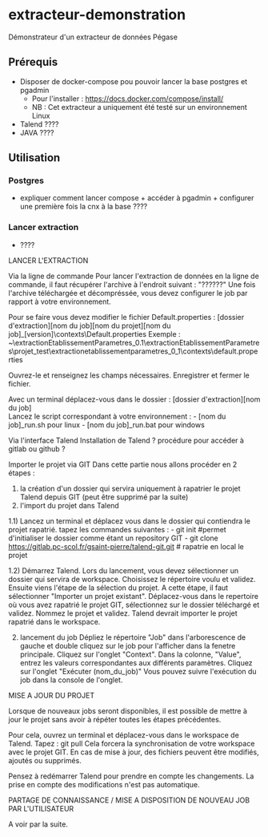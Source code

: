 # extracteur-demonstration
Démonstrateur d'un extracteur de données Pégase
## Prérequis
* Disposer de docker-compose pou pouvoir lancer la base postgres et pgadmin 
  * Pour l'installer : https://docs.docker.com/compose/install/
  * NB : Cet extracteur a uniquement été testé sur un environnement Linux
* Talend ????
* JAVA ????
## Utilisation
### Postgres
* expliquer comment lancer compose + accéder à pgadmin + configurer une première fois la cnx à la base ????
### Lancer extraction
* ????

LANCER L'EXTRACTION

Via la ligne de commande
Pour lancer l'extraction de données en la ligne de commande, il faut récupérer l'archive à l'endroit suivant : "??????"
Une fois l'archive téléchargée et décompréssée, vous devez configurer le job par rapport à votre environnement.

Pour se faire vous devez modifier le fichier Default.properties : [dossier d'extraction]\[nom du job]\[nom du projet]\[nom du job]_[version]\contexts\Default.properties
Exemple : ~\extractionEtablissementParametres_0.1\extractionEtablissementParametres\projet_test\extractionetablissementparametres_0_1\contexts\default.properties

Ouvrez-le et renseignez les champs nécessaires.
Enregistrer et fermer le fichier.

Avec un terminal déplacez-vous dans le dossier : [dossier d'extraction]\[nom du job]\
Lancez le script correspondant à votre environnement :
	- [nom du job]_run.sh pour linux
	- [nom du job]_run.bat pour windows


Via l'interface Talend
Installation de Talend ?
procédure pour accéder à gitlab ou github ?

Importer le projet via GIT
Dans cette partie nous allons procéder en 2 étapes : 
1) la création d'un dossier qui servira uniquement à rapatrier le projet Talend depuis GIT (peut être supprimé par la suite)
2) l'import du projet dans Talend

1.1) Lancez un terminal et déplacez vous dans le dossier qui contiendra le projet rapatrié.
tapez les commandes suivantes : 
	- git init 			#permet d'initialiser le dossier comme étant un repository GIT
	- git clone https://gitlab.pc-scol.fr/gsaint-pierre/talend-git.git			# rapatrie en local le projet

1.2) Démarrez Talend.
Lors du lancement, vous devez sélectionner un dossier qui servira de workspace. 
Choisissez le répertoire voulu et validez.
Ensuite viens l'étape de la sélection du projet.
A cette étape, il faut sélectionner "Importer un projet existant".
Déplacez-vous dans le repertoire où vous avez rapatrié le projet GIT, sélectionnez sur le dossier téléchargé et validez.
Nommez le projet et validez.
Talend devrait importer le projet rapatrié dans le workspace.


2) lancement du job
Dépliez le répertoire "Job" dans l'arborescence de gauche et double cliquez sur le job pour l'afficher dans la fenetre principale.
Cliquez sur l'onglet "Context".
Dans la colonne, "Value", entrez les valeurs correspondantes aux différents paramètres.
Cliquez sur l'onglet "Exécuter (nom_du_job)"
Vous pouvez suivre l'exécution du job dans la console de l'onglet.



MISE A JOUR DU PROJET

Lorsque de nouveaux jobs seront disponibles, il est possible de mettre à jour le projet sans avoir à répéter toutes les étapes précédentes.

Pour cela, ouvrez un terminal et déplacez-vous dans le workspace de Talend.
Tapez : git pull
Cela forcera la synchronisation de votre workspace avec le projet GIT. 
En cas de mise à jour, des fichiers peuvent être modifiés, ajoutés ou supprimés.

Pensez à redémarrer Talend pour prendre en compte les changements. La prise en compte des modifications n'est pas automatique.



PARTAGE DE CONNAISSANCE / MISE A DISPOSITION DE NOUVEAU JOB PAR L'UTILISATEUR

A voir par la suite.
